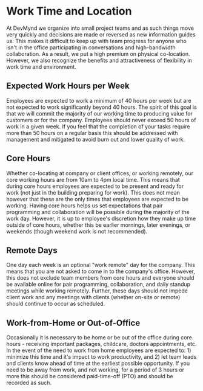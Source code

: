 # Work Time and Location

At DevMynd we organize into small project teams and as such things move very quickly and decisions are made or reversed as new information guides us.  This makes it difficult to keep up with team progress for anyone who isn't in the office participating in conversations and high-bandwidth collaboration.  As a result, we put a high premium on physical co-location. However, we also recognize the benefits and attractiveness of flexibility in work time and environment.

## Expected Work Hours per Week

Employees are expected to work a minimum of 40 hours per week but are not expected to work significantly beyond 40 hours.  The spirit of this goal is that we will commit the majority of our working time to producing value for customers or for the company.  Employees should never exceed 50 hours of work in a given week.  If you feel that the completion of your tasks require more than 50 hours on a regular basis this should be addressed with management and mitigated to avoid burn out and lower quality of work.

## Core Hours

Whether co-locating at company or client offices, or working remotely, our core working hours are from 10am to 4pm local time.  This means that during core hours employees are expected to be present and ready for work (not just in the building preparing for work).  This does not mean however that these are the only times that employees are expected to be working.  Having core hours helps us set expectations that pair programming and collaboration will be possible during the majority of the work day. However, it is up to employee's discretion how they make up time outside of core hours, whether this be earlier mornings, later evenings, or weekends (though weekend work is not recommended).

## Remote Days

One day each week is an optional "work remote" day for the company. This means that you are not asked to come in to the company's office. However, this does not exclude team members from core hours and everyone should be available online for pair programming, collaboration, and daily standup meetings while working remotely.  Further, these days should not impede client work and any meetings with clients (whether on-site or remote) should continue to occur as scheduled.

## Work-from-Home or Out-of-Office

Occasionally it is necessary to be home or be out of the office during core hours - receiving important packages, childcare, doctors appointments, etc.  In the event of the need to work from home employees are expected to: 1) minimize this time and it's impact to work productivity, and 2) let team leads and clients know ahead of time at the earliest possible opportunity.  If you need to be away from work, and not working, for a period of 3 hours or more this should be considered paid-time-off (PTO) and should be recorded as such.

